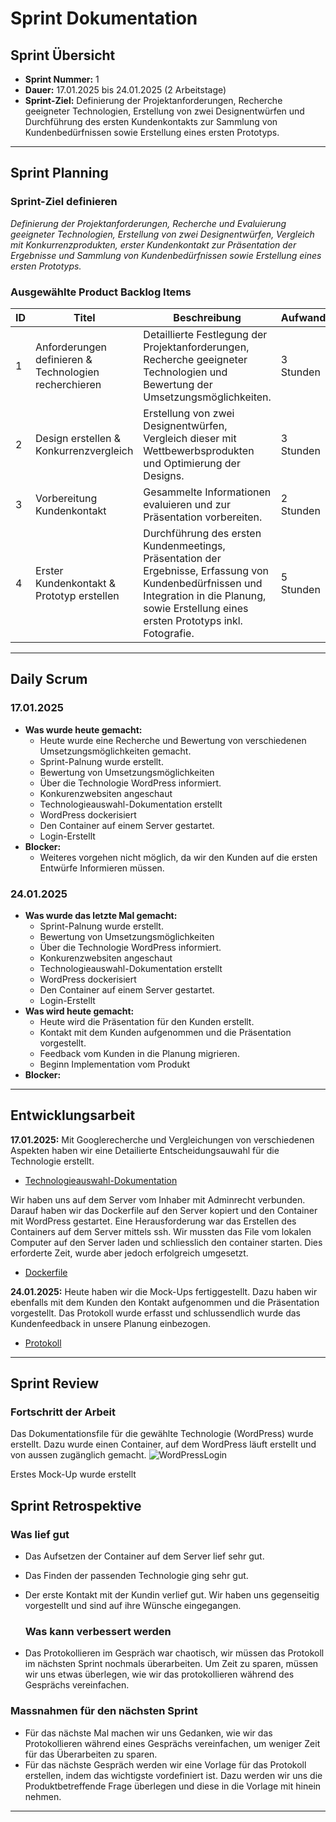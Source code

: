 # Sprint Dokumentation

## Sprint Übersicht

- **Sprint Nummer:** 1
- **Dauer:** 17.01.2025 bis 24.01.2025 (2 Arbeitstage)
- **Sprint-Ziel:** Definierung der Projektanforderungen, Recherche geeigneter Technologien, Erstellung von zwei Designentwürfen und Durchführung des ersten Kundenkontakts zur Sammlung von Kundenbedürfnissen sowie Erstellung eines ersten Prototyps.

---

## Sprint Planning

### Sprint-Ziel definieren

*Definierung der Projektanforderungen, Recherche und Evaluierung geeigneter Technologien, Erstellung von zwei Designentwürfen, Vergleich mit Konkurrenzprodukten, erster Kundenkontakt zur Präsentation der Ergebnisse und Sammlung von Kundenbedürfnissen sowie Erstellung eines ersten Prototyps.*

### Ausgewählte Product Backlog Items

| ID  | Titel                                                 | Beschreibung                                                                                                                                                                                    | Aufwand   | Verantwortlich |
| --- | ----------------------------------------------------- | ----------------------------------------------------------------------------------------------------------------------------------------------------------------------------------------------- | --------- | -------------- |
| 1   | Anforderungen definieren & Technologien recherchieren | Detaillierte Festlegung der Projektanforderungen, Recherche geeigneter Technologien und Bewertung der Umsetzungsmöglichkeiten.                                                                  | 3 Stunden | Pascal         |
| 2   | Design erstellen & Konkurrenzvergleich                | Erstellung von zwei Designentwürfen, Vergleich dieser mit Wettbewerbsprodukten und Optimierung der Designs.                                                                                     | 3 Stunden | Keanu          |
| 3   | Vorbereitung Kundenkontakt                            | Gesammelte Informationen evaluieren und zur Präsentation vorbereiten.                                                                                                                           | 2 Stunden | Keanu & Pascal |
| 4   | Erster Kundenkontakt & Prototyp erstellen             | Durchführung des ersten Kundenmeetings, Präsentation der Ergebnisse, Erfassung von Kundenbedürfnissen und Integration in die Planung, sowie Erstellung eines ersten Prototyps inkl. Fotografie. | 5 Stunden | Keanu & Pascal |

---

## Daily Scrum

### 17.01.2025

- **Was wurde heute gemacht:**
    - Heute wurde eine Recherche und Bewertung von verschiedenen Umsetzungsmöglichkeiten gemacht.
  - Sprint-Palnung wurde erstellt.
  - Bewertung von Umsetzungsmöglichkeiten
  - Über die Technologie WordPress informiert.
  - Konkurenzwebsiten angeschaut
  - Technologieauswahl-Dokumentation erstellt
  - WordPress dockerisiert
  - Den Container auf einem Server gestartet.
  - Login-Erstellt
- **Blocker:**
  - Weiteres vorgehen nicht möglich, da wir den Kunden auf die ersten Entwürfe Informieren müssen.

### 24.01.2025

- **Was wurde das letzte Mal gemacht:**
  -  Sprint-Palnung wurde erstellt.
  - Bewertung von Umsetzungsmöglichkeiten
  - Über die Technologie WordPress informiert.
  - Konkurenzwebsiten angeschaut
  - Technologieauswahl-Dokumentation erstellt
  - WordPress dockerisiert
  - Den Container auf einem Server gestartet.
  - Login-Erstellt
- **Was wird heute gemacht:**
  - Heute wird die Präsentation für den Kunden erstellt.
  - Kontakt mit dem Kunden aufgenommen und die Präsentation vorgestellt.
  - Feedback vom Kunden in die Planung migrieren.
  - Beginn Implementation vom Produkt
- **Blocker:**


---

## Entwicklungsarbeit

**17.01.2025:** 
Mit Googlerecherche und Vergleichungen von verschiedenen Aspekten haben wir eine Detailierte Entscheidungsauwahl für die Technologie erstellt.
  - [Technologieauswahl-Dokumentation](https://github.com/Kurizaki/Nagelstudio-Naildesign-Nataliya/blob/main/Dokumentation/Technologie.md)

Wir haben uns auf dem Server vom Inhaber mit Adminrecht verbunden. Darauf haben wir das Dockerfile auf den Server kopiert und den Container mit WordPress gestartet. Eine Herausforderung war das Erstellen des Containers auf dem Server mittels ssh. Wir mussten das File vom lokalen Computer auf den Server laden und schliesslich den container starten. Dies erforderte Zeit, wurde aber jedoch erfolgreich umgesetzt.
  - [Dockerfile](https://github.com/Kurizaki/Nagelstudio-Naildesign-Nataliya/blob/main/DockerConnection/docker-compose.yml)

**24.01.2025:** Heute haben wir die Mock-Ups fertiggestellt. Dazu haben wir ebenfalls mit dem Kunden den Kontakt aufgenommen und die Präsentation vorgestellt. Das Protokoll wurde erfasst und schlussendlich wurde das Kundenfeedback in unsere Planung einbezogen. 
 - [Protokoll](https://github.com/Kurizaki/Nagelstudio-Naildesign-Nataliya/blob/main/Gespr%C3%A4chsprotokoll/Protokoll01_24.01.2025.md) 

    
---

## Sprint Review

### Fortschritt der Arbeit

Das Dokumentationsfile für die gewählte Technologie (WordPress) wurde erstellt. Dazu wurde einen Container, auf dem WordPress läuft erstellt und von aussen zugänglich gemacht.
![WordPressLogin](https://github.com/user-attachments/assets/83535705-f6a8-4032-94ec-cb5b25c13f46)

Erstes Mock-Up wurde erstellt

## Sprint Retrospektive

### Was lief gut

-  Das  Aufsetzen der Container auf dem Server lief sehr gut.
- Das Finden der passenden Technologie ging sehr gut.
- Der erste Kontakt mit der Kundin verlief gut. Wir haben uns gegenseitig vorgestellt und sind auf ihre Wünsche eingegangen.
  
  ### Was kann verbessert werden
- Das Protokollieren im Gespräch war chaotisch, wir müssen das Protokoll im nächsten Sprint nochmals überarbeiten. Um Zeit zu sparen, müssen wir uns etwas überlegen, wie wir das protokollieren während des Gesprächs vereinfachen.


### Massnahmen für den nächsten Sprint

- Für das nächste Mal machen wir uns Gedanken, wie wir das Protokollieren während eines Gesprächs vereinfachen, um weniger Zeit für das Überarbeiten zu sparen.
- Für das nächste Gespräch werden wir eine Vorlage für das Protokoll erstellen, indem das wichtigste vordefiniert ist. Dazu werden wir uns die Produktbetreffende Frage überlegen und diese in die Vorlage mit hinein nehmen.
---
